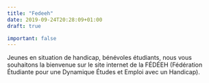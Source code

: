 ```yaml
---
title: "Fedeeh"
date: 2019-09-24T20:28:09+01:00
draft: true

important: false
---
```


Jeunes en situation de handicap, bénévoles étudiants, nous vous souhaitons la bienvenue sur le site internet de la FÉDÉEH (Fédération Étudiante pour une Dynamique Études et Emploi avec un Handicap).